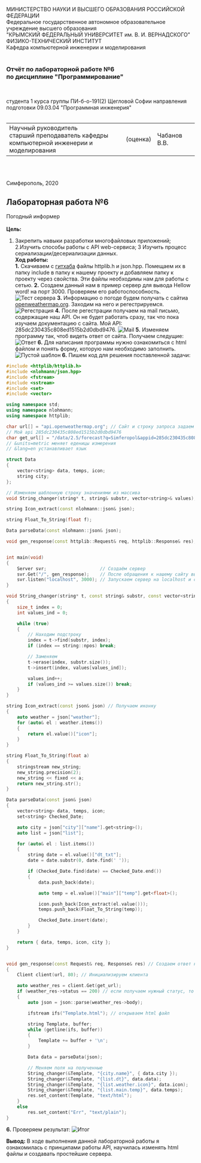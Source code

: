 МИНИСТЕРСТВО НАУКИ  И ВЫСШЕГО ОБРАЗОВАНИЯ РОССИЙСКОЙ ФЕДЕРАЦИИ  
Федеральное государственное автономное образовательное учреждение высшего образования  
"КРЫМСКИЙ ФЕДЕРАЛЬНЫЙ УНИВЕРСИТЕТ им. В. И. ВЕРНАДСКОГО"  
ФИЗИКО-ТЕХНИЧЕСКИЙ ИНСТИТУТ  
Кафедра компьютерной инженерии и моделирования
<br/><br/>

### Отчёт по лабораторной работе №6<br/> по дисциплине "Программирование"
<br/>

студента 1 курса группы ПИ-б-о-191(2)
Щегловой Софии
направления подготовки 09.03.04 "Программная инженерия"  
<br/>

<table>
<tr><td>Научный руководитель<br/> старший преподаватель кафедры<br/> компьютерной инженерии и моделирования</td>
<td>(оценка)</td>
<td>Чабанов В.В.</td>
</tr>
</table>
<br/><br/>

Симферополь, 2020

## Лабораторная работа №6
Погодный информер\
\
**Цель:** 
1. Закрепить навыки разработки многофайловыx приложений;
2.Изучить способы работы с API web-сервиса;
3 Изучить процесс сериализации/десериализации данных.
\
**Ход работы:**\
**1\.** Скачиваем с  [гитхаба](https://github.com/yhirose/cpp-httplib) файлы httplib.h и json.hpp. Помещаем их в папку include в папку к нашему проекту и добавляем папку к проекту через свойства. Эти файлы необходимы нам для работы с сетью.
**2\.** Создаем данный нам в пример сервер для вывода Hellow word! на порт 3000. Проверяем его работоспособность.
![Тест сервера](scrinshots/1.jpg)
**3\.** Информацию о погоде будем получать с сайтиа [openweathermap.org](https://openweathermap.org/). Заходим на него и регестрируемся.
![Регестрация](scrinshots/2.jpg)
**4\.** После регестрации получаем на mail письмо, содержащие наш API. Он не будет работать сразу, так что пока изучаем документацию с сайта.
Mой API: 285dc230435c808ed1515b2d0dbd9476.
![Mail](scrinshots/3.jpg)
**5\.** Изменяем программу так, чтоб видеть ответ от сайта. Получаем следущие:
![Ответ](scrinshots/4.jpg)
**6\.** Для написания программы нужно ознакомиться с html файлом и понять форму, которую нам необходимо заполнить.
![Пустой шаблон](scrinshots/5.jpg)
**6\.** Пишем код для решения поставленной задачи: 
```c++
#include <httplib/httplib.h>
#include <nlohmann/json.hpp>
#include <fstream>
#include <sstream>
#include <set>
#include <vector>

using namespace std;
using namespace nlohmann;
using namespace httplib;

char url[] = "api.openweathermap.org"; // Сайт и строку запроса задаем в виде массивов чаров
// Мой api 285dc230435c808ed1515b2d0dbd9476
char get_url[] = "/data/2.5/forecast?q=Simferopol&appid=285dc230435c808ed1515b2d0dbd9476&units=metric&lang=en";
// &units=metric меняет еденицы измерения
// &lang=en устанавливает язык

struct Data
{
    vector<string> data, temps, icon; 
    string city;
};

// Изменяем шаблонную строку значениями из массива 
void String_changer(string* t, string& substr, vector<string>& values);

string Icon_extract(const nlohmann::json& json);

string Float_To_String(float f);

Data parseData(const nlohmann::json& json);

void gen_response(const httplib::Request& req, httplib::Response& res);


int main(void)
{
    Server svr;                    // Создаём сервер
    svr.Get("/", gen_response);    // После обращения к нашему сайту вызываем функцию gen_response
    svr.listen("localhost", 3000); // Запускаем сервер на localhost и слушаем порт 3000
}

void String_changer(string* t, const string& substr, const vector<string>& values)
{
    size_t index = 0;
    int values_ind = 0;

    while (true) 
    {
        // Находим подстроку
        index = t->find(substr, index);
        if (index == string::npos) break;

        // Заменяем
        t->erase(index, substr.size());
        t->insert(index, values[values_ind]);

        values_ind++;
        if (values_ind >= values.size()) break;
    }
}

string Icon_extract(const json& json) // Получаем иконку
{
    auto weather = json["weather"];
    for (auto& el : weather.items())
    {
        return el.value()["icon"];
    }
}

string Float_To_String(float a) 
{
    stringstream new_string;
    new_string.precision(2);
    new_string << fixed << a;
    return new_string.str();
}

Data parseData(const json& json)
{
    vector<string> data, temps, icon;
    set<string> Checked_Date;

    auto city = json["city"]["name"].get<string>();
    auto list = json["list"];

    for (auto& el : list.items()) 
    {
        string date = el.value()["dt_txt"];
        date = date.substr(0, date.find(' '));

        if (Checked_Date.find(date) == Checked_Date.end())
        {
            data.push_back(date);

            auto temp = el.value()["main"]["temp"].get<float>();

            icon.push_back(Icon_extract(el.value()));
            temps.push_back(Float_To_String(temp));

            Checked_Date.insert(date);
        }
    }

    return { data, temps, icon, city };
}


void gen_response(const Request& req, Response& res) // Создаем ответ клиенту
{
    Client client(url, 80); // Инициализируем клиента

    auto weather_res = client.Get(get_url);
    if (weather_res->status == 200) // если получаем нужный статус, то начинаем работу
    {
        auto json = json::parse(weather_res->body);

        ifstream ifs("Template.html"); // открываем html файл

        string Template, buffer;
        while (getline(ifs, buffer))
        {
            Template += buffer + '\n';
        }

        Data data = parseData(json);

        // Меняем поля на полученные
        String_changer(&Template, "{city.name}", { data.city });
        String_changer(&Template, "{list.dt}", data.data);
        String_changer(&Template, "{list.weather.icon}", data.icon);
        String_changer(&Template, "{list.main.temp}", data.temps);
        res.set_content(Template, "text/html");
    }
    else
        res.set_content("Err", "text/plain");
}
```
**6\.** Проверяем результат:
![Итог](scrinshots/6.jpg)

**Вывод:** В ходе выполнения данной лабораторной работы я ознакомилась с принципами работы API, научилась изменять html файлы и создавать простейшие сервера.